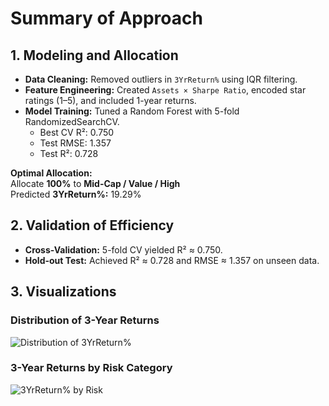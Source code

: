 # Summary of Approach

## 1. Modeling and Allocation
- **Data Cleaning:** Removed outliers in `3YrReturn%` using IQR filtering.
- **Feature Engineering:** Created `Assets × Sharpe Ratio`, encoded star ratings (1–5), and included 1-year returns.
- **Model Training:** Tuned a Random Forest with 5-fold RandomizedSearchCV.
  - Best CV R²: 0.750  
  - Test RMSE: 1.357  
  - Test R²: 0.728

**Optimal Allocation:**  
Allocate **100%** to **Mid-Cap / Value / High**  
Predicted **3YrReturn%:** 19.29%

## 2. Validation of Efficiency
- **Cross-Validation:** 5-fold CV yielded R² ≈ 0.750.
- **Hold-out Test:** Achieved R² ≈ 0.728 and RMSE ≈ 1.357 on unseen data.

## 3. Visualizations

### Distribution of 3-Year Returns
![Distribution of 3YrReturn%](dist_3yrreturn.png)

### 3-Year Returns by Risk Category
![3YrReturn% by Risk](boxplot_risk_3yrreturn.png)
